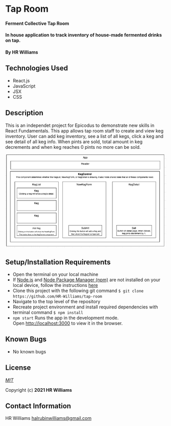 # Tap Room

#### Ferment Collective Tap Room

#### In house application to track inventory of house-made fermented drinks on tap.

#### By **HR Williams**

## Technologies Used

* React.js
* JavaScript
* JSX
* CSS

## Description

This is an independet project for Epicodus to demonstrate new skills in React Fundamentals. This app allows tap room staff to create and view keg inventory. User can add keg inventory, see a list of all kegs, click a keg and see detail of all keg info. When pints are sold, total amount in keg decrements and when keg reaches 0 pints no more can be sold.


![Component Diagram](/images/component-diagram.png)

## Setup/Installation Requirements

* Open the terminal on your local machine
* If [Node.js](https://nodejs.org/en/) and [Node Package Manager (npm)](https://www.npmjs.com/) are not installed on your local device, follow the instructions [here](https://www.learnhowtoprogram.com/intermediate-javascript/getting-started-with-javascript/installing-node-js)
* Clone this project with the following git command `$ git clone https://github.com/HR-Williams/tap-room`
* Navigate to the top level of the repository
* Recreate project environment and install required dependencies with terminal command `$ npm install`
* `npm start` Runs the app in the development mode.\
Open [http://localhost:3000](http://localhost:3000) to view it in the browser.

## Known Bugs

* No known bugs

## License
*[MIT](https://choosealicense.com/licenses/mit/)*

Copyright (c) **2021 HR Williams**

## Contact Information
HR Williams <halrubinwilliams@gmail.com>